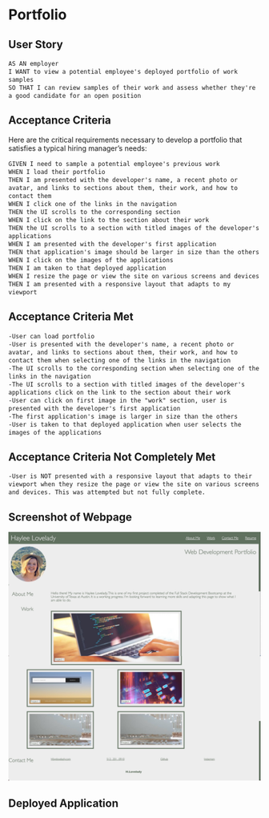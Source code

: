 # Portfolio

## User Story

```
AS AN employer
I WANT to view a potential employee's deployed portfolio of work samples
SO THAT I can review samples of their work and assess whether they're a good candidate for an open position
```

## Acceptance Criteria

Here are the critical requirements necessary to develop a portfolio that satisfies a typical hiring manager’s needs:

```
GIVEN I need to sample a potential employee's previous work
WHEN I load their portfolio
THEN I am presented with the developer's name, a recent photo or avatar, and links to sections about them, their work, and how to contact them
WHEN I click one of the links in the navigation
THEN the UI scrolls to the corresponding section
WHEN I click on the link to the section about their work
THEN the UI scrolls to a section with titled images of the developer's applications
WHEN I am presented with the developer's first application
THEN that application's image should be larger in size than the others
WHEN I click on the images of the applications
THEN I am taken to that deployed application
WHEN I resize the page or view the site on various screens and devices
THEN I am presented with a responsive layout that adapts to my viewport
```

## Acceptance Criteria Met

```
-User can load portfolio
-User is presented with the developer's name, a recent photo or avatar, and links to sections about them, their work, and how to contact them when selecting one of the links in the navigation
-The UI scrolls to the corresponding section when selecting one of the links in the navigation
-The UI scrolls to a section with titled images of the developer's applications click on the link to the section about their work
-User can click on first image in the "work" section, user is presented with the developer's first application
-The first application's image is larger in size than the others
-User is taken to that deployed application when user selects the images of the applications
```

## Acceptance Criteria Not Completely Met

```
-User is NOT presented with a responsive layout that adapts to their viewport when they resize the page or view the site on various screens and devices. This was attempted but not fully complete.
```


## Screenshot of Webpage
[<img src="./Assets/Images/Portfolio.jpg">](https://chatterrr.vercel.app/)


## Deployed Application
